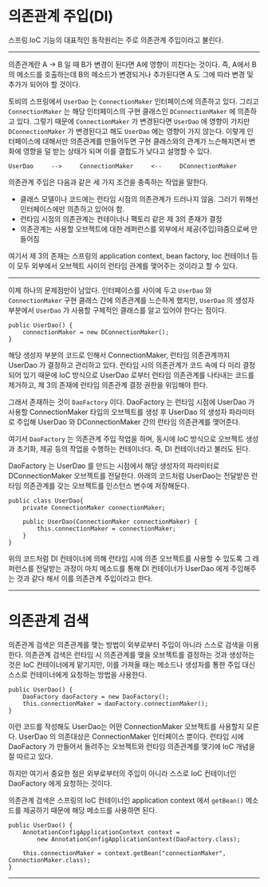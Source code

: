 # 의존관계 주입(DI)
스프링 IoC 기능의 대표적인 동작원리는 주로 의존관계 주입이라고 불린다. 

---

의존관계란 A -> B 일 때 B가 변경이 된다면 A에 영향이 끼친다는 것이다. 즉, A에서 B의 메소드를 호출하는데 B의 메소드가 변경되거나 추가된다면 A 도 그에 따라 변경 및 추가가 되어야 할 것이다. 

토비의 스프링에서 `UserDao` 는 `ConnectionMaker` 인터페이스에 의존하고 있다. 그리고 `ConnectionMaker` 는 해당 인터페이스의 구현 클래스인 `DConnectionMaker` 에 의존하고 있다. 그렇기 때문에 `ConnectionMaker` 가 변경된다면 `UserDao` 에 영향이 가지만 `DConnectionMaker` 가 변경된다고 해도 `UserDao` 에는 영향이 가지 않는다. 이렇게 인터페이스에 대해서만 의존관계를 만들어두면 구현 클래스와의 관계가 느슨해지면서 변화에 영향을 덜 받는 상태가 되며 이를 결합도가 낮다고 설명할 수 있다.

```
UserDao     -->     ConnectionMaker     <--     DConnectionMaker 
```

의존관계 주입은 다음과 같은 세 가지 조건을 충족하는 작업을 말한다.
 - 클래스 모델이나 코드에는 런타임 시점의 의존관계가 드러나지 않음. 그러기 위해선 인터페이스에만 의존하고 있어야 함.
 - 런타임 시점의 의존관계는 컨테이너나 팩토리 같은 제 3의 존재가 결정
 - 의존관계는 사용할 오브젝트에 대한 레퍼런스를 외부에서 제공(주입)햐줌으로써 만들어짐

여기서 제 3의 존재는 스프링의 application context, bean factory, Ioc 컨테이너 등이 모두 외부에서 오브젝트 사이의 런타임 관계를 맺어주는 것이라고 할 수 있다.

---

이제 하나의 문제점만이 남았다. 인터페이스를 사이에 두고 `UserDao` 와 `ConnectionMaker` 구현 클래스 간에 의존관계를 느슨하게 했지만, `UserDao` 의 생성자 부분에서 `UserDao` 가 사용할 구체적인 클래스를 알고 있어야 한다는 점이다. 

```
public UserDao() {
    connectionMaker = new DConnectionMaker();
}
```

해당 생성자 부분의 코드로 인해서 ConnectionMaker, 런타임 의존관계까지 UserDao 가 결정하고 관리하고 있다. 런타임 시의 의존관계가 코드 속에 다 미리 결정되어 있기 때문에 IoC 방식으로 UserDao 로부터 런타임 의존관계를 나타내는 코드를 제거하고, 제 3의 존재에 런타임 의존관계 결정 권한을 위임해야 한다.

그래서 존재하는 것이 `DaoFactory` 이다. DaoFactory 는 런타임 시점에 UserDao 가 사용할 ConnectionMaker 타입의 오브젝트를 생성 후 UserDao 의 생성자 파라미터로 주입해 UserDao 와 DConnectionMaker 간의 런타임 의존관계를 맺어준다.

여기서 `DaoFactory` 는 의존관계 주입 작업을 하며, 동시에 IoC 방식으로 오브젝트 생성과 초기화, 제공 등의 작업을 수행하는 컨테이너다. 즉, DI 컨테이너라고 불러도 된다.

DaoFactory 는 UserDao 를 만드는 시점에서 해당 생성자의 파라미터로 DConnectionMaker 오브젝트를 전달한다. 아래의 코드처럼 UserDao는 전달받은 런타임 의존관계를 갖는 오브젝트를 인스턴스 변수에 저장해둔다.

```
public class UserDao{
    private ConnectionMaker connectionMaker;

    public UserDao(ConnectionMaker connectionMaker) {
        this.connectionMaker = connectionMaker;
    }
}
```

위의 코드처럼 DI 컨테이너에 의해 런타임 시에 의존 오브젝트를 사용할 수 있도록 그 레퍼런스를 전달받는 과정이 마치 메소드를 통해 DI 컨테이너가 UserDao 에게 주입해주는 것과 같다 해서 이를 의존관계 주입이라고 한다.

---

# 의존관계 검색
의존관계 검색은 의존관계를 맺는 방법이 외부로부터 주입이 아니라 스스로 검색을 이용한다. 의존관계 검색은 런타임 시 의존관계를 맺을 오브젝트를 결정하는 것과 생성하는 것은 IoC 컨테이너에게 맡기지만, 이를 가져올 때는 메소드나 생성자를 통한 주입 대신 스스로 컨테이너에게 요청하는 방법을 사용한다.

```
public UserDao() {
    DaoFactory daoFactory = new DaoFactory();
    this.connectionMaker = daoFactory.connectionMaker();
}
```

이런 코드를 작성해도 UserDao는 어떤 ConnectionMaker 오브젝트를 사용할지 모른다. UserDao 의 의존대상은 ConnectionMaker 인터페이스 뿐이다. 런타임 시에 DaoFactory 가 만들어서 돌려주는 오브젝트와 런타임 의존관계를 맺기에 IoC 개념을 잘 따르고 있다. 

하지만 여기서 중요한 점은 외부로부터의 주입이 아니라 스스로 IoC 컨테이너인 DaoFactory 에게 요청하는 것이다. 

의존관계 검색은 스프링의 IoC 컨테이너인 application context 에서 `getBean()` 메소드를 제공하기 때문에 해당 메소드를 사용하면 된다. 

```
public UserDao() {
    AnnotationConfigApplicationContext context = 
        new AnnotationConfigApplicationContext(DaoFactory.class);

    this.connectionMaker = context.getBean("connectionMaker", ConnectionMaker.class);
}
```

---












